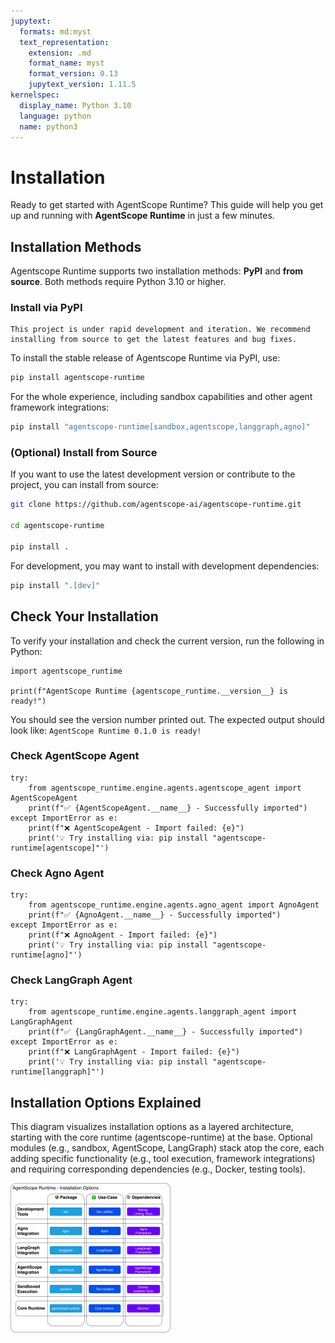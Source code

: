 ```yaml
---
jupytext:
  formats: md:myst
  text_representation:
    extension: .md
    format_name: myst
    format_version: 0.13
    jupytext_version: 1.11.5
kernelspec:
  display_name: Python 3.10
  language: python
  name: python3
---
```


# Installation

Ready to get started with AgentScope Runtime? This guide will help you get up and running with **AgentScope Runtime** in just a few minutes.

## Installation Methods

Agentscope Runtime supports two installation methods: **PyPI** and **from source**. Both methods require Python 3.10 or higher.

### Install via PyPI

```{warning}
This project is under rapid development and iteration. We recommend installing from source to get the latest features and bug fixes.
```

To install the stable release of Agentscope Runtime via PyPI, use:

```bash
pip install agentscope-runtime
```

For the whole experience, including sandbox capabilities and other agent framework integrations:

```bash
pip install "agentscope-runtime[sandbox,agentscope,langgraph,agno]"
```

### (Optional) Install from Source

If you want to use the latest development version or contribute to the project, you can install from source:

```bash
git clone https://github.com/agentscope-ai/agentscope-runtime.git

cd agentscope-runtime

pip install .
```

For development, you may want to install with development dependencies:

```bash
pip install ".[dev]"
```

## Check Your Installation

To verify your installation and check the current version, run the following in Python:

```{code-cell}
import agentscope_runtime

print(f"AgentScope Runtime {agentscope_runtime.__version__} is ready!")
```

You should see the version number printed out. The expected output should look like: `AgentScope Runtime 0.1.0 is ready!`

### Check AgentScope Agent

```{code-cell}
try:
    from agentscope_runtime.engine.agents.agentscope_agent import AgentScopeAgent
    print(f"✅ {AgentScopeAgent.__name__} - Successfully imported")
except ImportError as e:
    print(f"❌ AgentScopeAgent - Import failed: {e}")
    print('💡 Try installing via: pip install "agentscope-runtime[agentscope]"')
```

### Check Agno Agent

```{code-cell}
try:
    from agentscope_runtime.engine.agents.agno_agent import AgnoAgent
    print(f"✅ {AgnoAgent.__name__} - Successfully imported")
except ImportError as e:
    print(f"❌ AgnoAgent - Import failed: {e}")
    print('💡 Try installing via: pip install "agentscope-runtime[agno]"')
```

### Check LangGraph Agent

```{code-cell}
try:
    from agentscope_runtime.engine.agents.langgraph_agent import LangGraphAgent
    print(f"✅ {LangGraphAgent.__name__} - Successfully imported")
except ImportError as e:
    print(f"❌ LangGraphAgent - Import failed: {e}")
    print('💡 Try installing via: pip install "agentscope-runtime[langgraph]"')
```

## Installation Options Explained

This diagram visualizes installation options as a layered architecture, starting with the core runtime (agentscope-runtime) at the base. Optional modules (e.g., sandbox, AgentScope, LangGraph) stack atop the core, each adding specific functionality (e.g., tool execution, framework integrations) and requiring corresponding dependencies (e.g., Docker, testing tools).

<img src="/_static/installation_options.jpg" alt="Installation Options" style="zoom:25%;" />
